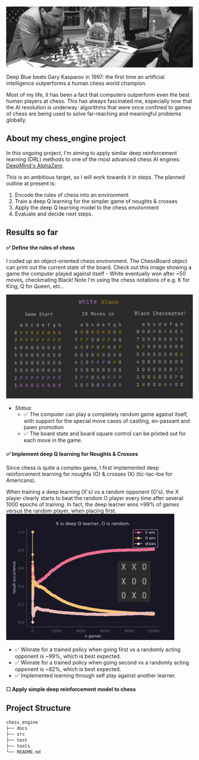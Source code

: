 ![alt text](https://github.com/rvbrooks/chess_engine/blob/main/images/chess_banner_2.png)

Deep Blue beats Gary Kasparov in 1997: the first time an artificial intelligence outperforms a human chess world champion.

Most of my life, it has been a fact that computers outperform even the best human players at chess. This has always fascinated me, especially now that the AI revolution is underway: algorithms that were once confined to games of chess are being used to solve far-reaching and meaningful problems globally.


## About my **chess_engine** project
In this ongoing project, I'm aiming to apply similar deep reinforcement learning (DRL) methods to one of the most advanced chess AI engines: [DeepMind's AlphaZero](https://arxiv.org/pdf/1712.01815.pdf). 

This is an ambitious target, so I will work towards it in steps. The planned outline at present is:
1. Encode the rules of chess into an environment
2. Train a deep Q learning for the simpler game of noughts & crosses
3. Apply the deep Q learning model to the chess environment
4. Evaluate and decide next steps.

## Results so far

#### ✅ Define the rules of chess
I coded up an object-oriented chess environment. The ChessBoard object can print out the current state of the board. Check out this image showing a game the computer played against itself - White eventually won after ~50 moves, checkmating Black! Note I'm using the chess notations of e.g. K for King, Q for Queen, etc..

![alt text](https://github.com/rvbrooks/chess_engine/blob/main/images/chess_rules.png)

  - *Status*: 
       - ✅ The computer can play a completely random game against itself, with support for the special move cases of castling, en-passant and pawn promotion
       - ✅ The board state and board square control can be printed out for each move in the game.

#### ✅ Implement deep Q learning for Noughts & Crosses
Since chess is quite a complex game, I first implemented deep reinforcement learning for noughts (O) & crosses (X) (tic-tac-toe for Americans).

When training a deep learning (X's) vs a random opponent (O's), the X player clearly starts to beat the random O player every time after several 1000 epochs of training. In fact, the deep learner wins >99% of games versus the random player, when placing first.
![alt text](https://github.com/rvbrooks/chess_engine/blob/main/images/nc_learning.png)

- ✅ Winrate for a trained policy when going first vs a randomly acting opponent is ~99%, which is best expected.
- ✅ Winrate for a trained policy when going second vs a randomly acting opponent is ~82%, which is best expected.
- ✅ Implemented learning through self play against another learner.

#### ☐ Apply simple deep reinforcement model to chess

## Project Structure
```
chess_engine
├── docs   
├── src 
├── test
├── tools
└── README.md
```
